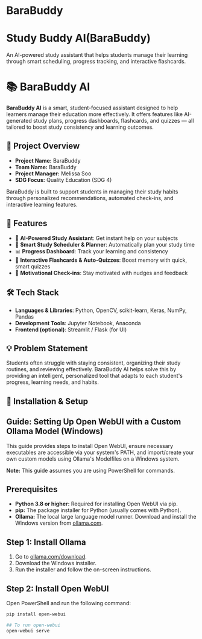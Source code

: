
# BaraBuddy


# Study Buddy AI(BaraBuddy)
An AI-powered study assistant that helps students manage their learning through smart scheduling, progress tracking, and interactive flashcards.



# 📚 BaraBuddy AI

**BaraBuddy AI** is a smart, student-focused assistant designed to help learners manage their education more effectively. It offers features like AI-generated study plans, progress dashboards, flashcards, and quizzes — all tailored to boost study consistency and learning outcomes.



## 🎯 Project Overview

- **Project Name:** BaraBuddy
- **Team Name:** BaraBuddy
- **Project Manager:** Melissa Soo
- **SDG Focus:** Quality Education (SDG 4)

BaraBuddy is built to support students in managing their study habits through personalized recommendations, automated check-ins, and interactive learning features.



## 🌟 Features

- 🧠 **AI-Powered Study Assistant**: Get instant help on your subjects
- 📅 **Smart Study Scheduler & Planner**: Automatically plan your study time
- 📊 **Progress Dashboard**: Track your learning and consistency
- 📝 **Interactive Flashcards & Auto-Quizzes**: Boost memory with quick, smart quizzes
- 🔔 **Motivational Check-ins**: Stay motivated with nudges and feedback


## 🛠 Tech Stack

- **Languages & Libraries**: Python, OpenCV, scikit-learn, Keras, NumPy, Pandas
- **Development Tools**: Jupyter Notebook, Anaconda
- **Frontend (optional)**: Streamlit / Flask (for UI)



## 💡 Problem Statement

Students often struggle with staying consistent, organizing their study routines, and reviewing effectively. BaraBuddy AI helps solve this by providing an intelligent, personalized tool that adapts to each student's progress, learning needs, and habits.


## 📁 Installation & Setup



## Guide: Setting Up Open WebUI with a Custom Ollama Model (Windows)

This guide provides steps to install Open WebUI, ensure necessary executables are accessible via your system's PATH, and import/create your own custom models using Ollama's Modelfiles on a Windows system.

**Note:** This guide assumes you are using PowerShell for commands.

## Prerequisites

* **Python 3.8 or higher:** Required for installing Open WebUI via pip.
* **pip:** The package installer for Python (usually comes with Python).
* **Ollama:** The local large language model runner. Download and install the Windows version from [ollama.com](https://ollama.com/download).

## Step 1: Install Ollama

1.  Go to [ollama.com/download](https://ollama.com/download).
2.  Download the Windows installer.
3.  Run the installer and follow the on-screen instructions.

## Step 2: Install Open WebUI

Open PowerShell and run the following command:

```bash
pip install open-webui

## To run open-webui
open-webui serve



